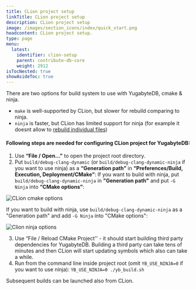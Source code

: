```yaml
---
title: CLion project setup
linkTitle: CLion project setup
description: CLion project setup
image: /images/section_icons/index/quick_start.png
headcontent: CLion project setup.
type: page
menu:
  latest:
    identifier: clion-setup
    parent: contribute-db-core
    weight: 2912
isTocNested: true
showAsideToc: true
---
```


There are two options for build system to use with YugabyteDB, cmake & ninja.

* `make` is well-supported by CLion, but slower for rebuild comparing to ninja.
* `ninja` is faster, but CLion has limited support for ninja (for example it doesnt allow to [rebuild individual files](https://youtrack.jetbrains.com/issue/CPP-17622))


#### Following steps are needed for configuring CLion project for YugabyteDB:

1. Use **“File / Open…”** to open the project root directory.
2. Put `build/debug-clang-dynamic` (or `build/debug-clang-dynamic-ninja` if you want to use ninja) as a **“Generation path”** in **“Preferences/Build, Execution, Deployment/CMake”**: 
If you want to build with ninja, put `build/debug-clang-dynamic-ninja` in **"Generation path"** and put `-G Ninja` into **“CMake options”**:    
    
![CLion cmake options](/images/contribute/clion-cmake-options.png)

If you want to build with ninja, use `build/debug-clang-dynamic-ninja` as a "Generation path" and add `-G Ninja` into "CMake options":

![Clion ninja options](/images/contribute/clion-cmake-options-ninja.png)


3. Use “File / Reload CMake Project'' - it should start building third party dependencies for YugabyteDB. 
Building a third party can take tens of minutes and then CLion will start updating symbols which also can take a while.
4. Run from the command line inside project root (omit `YB_USE_NINJA=0` if you want to use ninja): ```YB_USE_NINJA=0 ./yb_build.sh```

Subsequent builds can be launched also from CLion.
